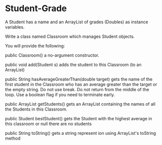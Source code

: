 # Student-Grade

A Student has a name and an ArrayList of grades (Doubles) as instance variables.

Write a class named Classroom which manages Student objects.

You will provide the following:

public Classroom() a no-argument constructor.

public void add(Student s) adds the student to this Classroom (to an ArrayList)

public String hasAverageGreaterThan(double target) gets the name of the first student in the Classroom who has an average greater than the target or the empty string. Do not use break. Do not return from the middle of the loop. Use a boolean flag if you need to terminate early.

public ArrayList<String> getStudents() gets an ArrayList<String> containing the names of all the Students in this Classroom.

public Student bestStudent() gets the Student with the highest average in this classroom or null there are no students

public String toString() gets a string represent ion using ArrayList's toString method
